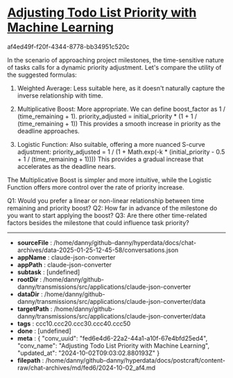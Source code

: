 # [Adjusting Todo List Priority with Machine Learning](https://claude.ai/chat/fed6e4d6-22a2-44a1-a10f-67e4bfd25ed4)

af4ed49f-f20f-4344-8778-bb34951c520c

 In the scenario of approaching project milestones, the time-sensitive nature of tasks calls for a dynamic priority adjustment. Let's compare the utility of the suggested formulas:

1. Weighted Average:
   Less suitable here, as it doesn't naturally capture the inverse relationship with time.

2. Multiplicative Boost:
   More appropriate. We can define boost_factor as 1 / (time_remaining + 1).
   priority_adjusted = initial_priority * (1 + 1 / (time_remaining + 1))
   This provides a smooth increase in priority as the deadline approaches.

3. Logistic Function:
   Also suitable, offering a more nuanced S-curve adjustment:
   priority_adjusted = 1 / (1 + Math.exp(-k * (initial_priority - 0.5 + 1 / (time_remaining + 1))))
   This provides a gradual increase that accelerates as the deadline nears.

The Multiplicative Boost is simpler and more intuitive, while the Logistic Function offers more control over the rate of priority increase.

Q1: Would you prefer a linear or non-linear relationship between time remaining and priority boost?
Q2: How far in advance of the milestone do you want to start applying the boost?
Q3: Are there other time-related factors besides the milestone that could influence task priority?

---

* **sourceFile** : /home/danny/github-danny/hyperdata/docs/chat-archives/data-2025-01-25-12-45-58/conversations.json
* **appName** : claude-json-converter
* **appPath** : claude-json-converter
* **subtask** : [undefined]
* **rootDir** : /home/danny/github-danny/transmissions/src/applications/claude-json-converter
* **dataDir** : /home/danny/github-danny/transmissions/src/applications/claude-json-converter/data
* **targetPath** : /home/danny/github-danny/transmissions/src/applications/claude-json-converter/data
* **tags** : ccc10.ccc20.ccc30.ccc40.ccc50
* **done** : [undefined]
* **meta** : {
  "conv_uuid": "fed6e4d6-22a2-44a1-a10f-67e4bfd25ed4",
  "conv_name": "Adjusting Todo List Priority with Machine Learning",
  "updated_at": "2024-10-02T09:03:02.880193Z"
}
* **filepath** : /home/danny/github-danny/hyperdata/docs/postcraft/content-raw/chat-archives/md/fed6/2024-10-02_af4.md